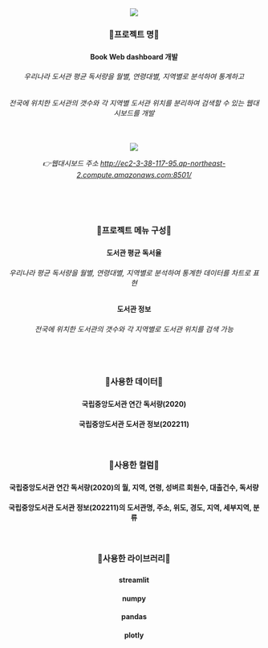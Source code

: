 <div align=center>
	<img src="https://capsule-render.vercel.app/api?type=waving&color=auto&height=200&section=header&text=Book_Web_Dashboard&fontSize=60" />
</div>	

<div align=center> 
	<h3> 📌프로젝트 명📌 <h3>
	<h4> Book Web dashboard 개발 <h4>
	<h6> 우리나라 도서관 평균 독서량을 월별, 연령대별, 지역별로 분석하여 통계하고
	<h6> 전국에 위치한 도서관의 갯수와 각 지역별 도서관 위치를 분리하여 검색할 수 있는 웹대시보드를 개발 <h6>
	<br>
	<img src= 'https://user-images.githubusercontent.com/120348555/207815612-b6d738ba-c375-4798-8e60-934770e686d5.gif'>
		
👉웹대시보드 주소 <http://ec2-3-38-117-95.ap-northeast-2.compute.amazonaws.com:8501/>
</div>	
<div align=center> 
	<br>
	<br>
	<h3> 📌프로젝트 메뉴 구성📌 <h3>
	<h4> 도서관 평균 독서율 <h4>
	<h6> 우리나라 평균 독서량을 월별, 연령대별, 지역별로 분석하여 통계한 데이터를 차트로 표현 <h6>
	<h4> 도서관 정보 <h4>
	<h6> 전국에 위치한 도서관의 갯수와 각 지역별로 도서관 위치를 검색 가능 <h6>
	<br>
	<h3> 📌사용한 데이터📌 <h3>
	<h4> 국립중앙도서관 연간 독서량(2020) <h4>
	<h4> 국립중앙도서관 도서관 정보(202211) <h4>
	<https://www.bigdata-culture.kr/bigdata/user/data_market/detail.do?id=7461f23e-8958-417b-be03-7ede86ab760b>
	<br>
	<h3> 📌사용한 컬럼📌 <h3>
	<h4> 국립중앙도서관 연간 독서량(2020)의 월, 지역, 연령, 성벼르 회원수, 대출건수, 독서량 <h4>
	<h4> 국립중앙도서관 도서관 정보(202211)의 도서관명, 주소, 위도, 경도, 지역, 세부지역, 분류 <h4>	
	<br>
	<h3> 📌사용한 라이브러리📌 <h3>	
	<h4> streamlit
	<h4> numpy	
	<h4> pandas
	<h4> plotly
